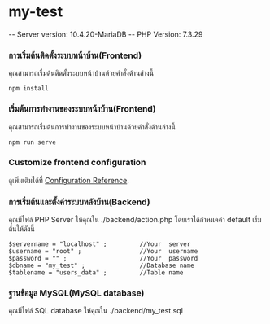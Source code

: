 # my-test

-- Server version: 10.4.20-MariaDB
-- PHP Version: 7.3.29

### การเริ่มต้นติดตั้งระบบหน้าบ้าน(Frontend)
คุณสามารถเริ่มต้นติดตั้งระบบหน้าบ้านด้วยคำสั่งด้านล่างนี้
```
npm install
```

### เริ่มต้นการทำงานของระบบหน้าบ้าน(Frontend)
คุณสามารถเริ่มต้นการทำงานของระบบหน้าบ้านด้วยคำสั่งด้านล่างนี้
```
npm run serve
```

### Customize frontend configuration
ดูเพิ่มเติมได้ที่ [Configuration Reference](https://cli.vuejs.org/config/).

### การเริ่มต้นและตั้งค่าระบบหลังบ้าน(ฺBackend)
คุณมีไฟล์ PHP Server ให้คุณใน ./backend/action.php
โดยเราได้กำหนดค่า default เริ่มต้นให้ดังนี้ 
```
$servername = "localhost" ;         //Your  server
$username = "root" ;                //Your  username
$password = "" ;                    //Your  password
$dbname = "my_test" ;               //Database name
$tablename = "users_data" ;         //Table name
```
### ฐานข้อมูล MySQL(ฺMySQL database)
คุณมีไฟล์ SQL database ให้คุณใน ./backend/my_test.sql
